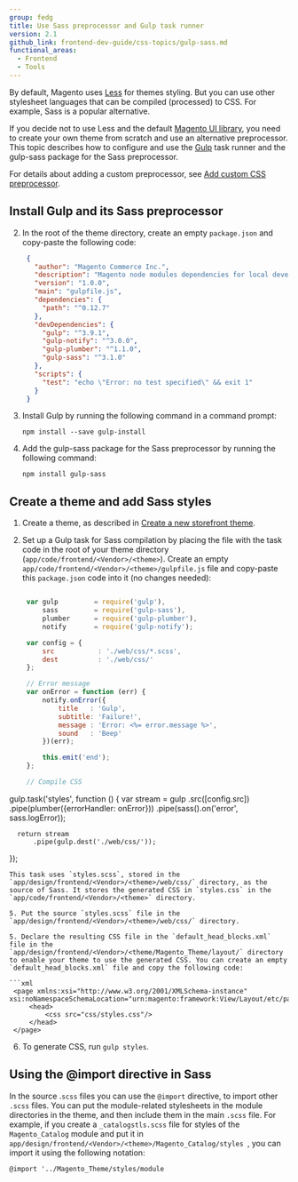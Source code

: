 ```yaml
---
group: fedg
title: Use Sass preprocessor and Gulp task runner
version: 2.1
github_link: frontend-dev-guide/css-topics/gulp-sass.md
functional_areas:
  - Frontend
  - Tools
---
```


By default, Magento uses [Less](http://lesscss.org/) for themes styling. But you can use other stylesheet languages that can be compiled (processed) to CSS. For example, Sass is a popular alternative.

If you decide not to use Less and the default [Magento UI library]({{page.baseurl}}/frontend-dev-guide/css-topics/theme-ui-lib.html), you need to create your own theme from scratch and use an alternative preprocessor. This topic describes how to configure and use the [Gulp](http://gulpjs.com/) task runner and the gulp-sass package for the Sass preprocessor.

For details about adding a custom preprocessor, see [Add custom CSS preprocessor]({{page.baseurl}}/frontend-dev-guide/css-topics/custom_preprocess.html).

## Install Gulp and its Sass preprocessor

2. In the root of the theme directory, create an empty `package.json` and copy-paste the following code:

   ```json
    {
      "author": "Magento Commerce Inc.",
      "description": "Magento node modules dependencies for local development",
      "version": "1.0.0",
      "main": "gulpfile.js",
      "dependencies": {
        "path": "^0.12.7"
      },
      "devDependencies": {
        "gulp": "^3.9.1",
        "gulp-notify": "^3.0.0",
        "gulp-plumber": "^1.1.0",
        "gulp-sass": "^3.1.0"
      },
      "scripts": {
        "test": "echo \"Error: no test specified\" && exit 1"
      }
    }
   ```

2. Install Gulp by running the following command in a command prompt:

   `npm install --save gulp-install`

3. Add the gulp-sass package for the Sass preprocessor by running the following command:

   `npm install gulp-sass`

## Create a theme and add Sass styles

1. Create a theme, as described in [Create a new storefront theme]({{page.baseurl}}/frontend-dev-guide/themes/theme-create.html).

2. Set up a Gulp task for Sass compilation by placing the file with the task code in the root of your theme directory (`app/code/frontend/<Vendor>/<theme>`). Create an empty `app/code/frontend/<Vendor>/<theme>/gulpfile.js` file and copy-paste this `package.json` code into it (no changes needed):

   ```js

    var gulp         = require('gulp'),
        sass         = require('gulp-sass'),
        plumber      = require('gulp-plumber'),
        notify       = require('gulp-notify');

    var config = {
        src           : './web/css/*.scss',
        dest          : './web/css/'
    };

    // Error message
    var onError = function (err) {
        notify.onError({
            title   : 'Gulp',
            subtitle: 'Failure!',
            message : 'Error: <%= error.message %>',
            sound   : 'Beep'
        })(err);

        this.emit('end');
    };

    // Compile CSS
  gulp.task('styles', function () {
      var stream = gulp
          .src([config.src])
          .pipe(plumber({errorHandler: onError}))
          .pipe(sass().on('error', sass.logError));

      return stream
          .pipe(gulp.dest('./web/css/'));
  });
   ```
   This task uses `styles.scss`, stored in the `app/design/frontend/<Vendor>/<theme>/web/css/` directory, as the source of Sass. It stores the generated CSS in `styles.css` in the `app/code/frontend/<Vendor>/<theme>` directory.

5. Put the source `styles.scss` file in the `app/design/frontend/<Vendor>/<theme>/web/css/` directory.

5. Declare the resulting CSS file in the `default_head_blocks.xml` file in the `app/design/frontend/<Vendor>/<theme/Magento_Theme/layout/` directory to enable your theme to use the generated CSS. You can create an empty `default_head_blocks.xml` file and copy the following code:

   ```xml
	<page xmlns:xsi="http://www.w3.org/2001/XMLSchema-instance" xsi:noNamespaceSchemaLocation="urn:magento:framework:View/Layout/etc/page_configuration.xsd">
    	<head>
    	    <css src="css/styles.css"/>
    	</head>
	</page>
   ```
6. To generate CSS, run
    `gulp styles`.

## Using the @import directive in Sass

In the source .`scss` files you can use the `@import` directive, to import other `.scss` files. You can put the module-related stylesheets in the module directories in the theme, and then include them in the main `.scss` file. For example, if you create a `_catalogstls.scss` file for styles of the `Magento_Catalog` module and put it in `app/design/frontend/<Vendor>/<theme>/Magento_Catalog/styles `, you can import it using the following notation:

    @import '../Magento_Theme/styles/module
